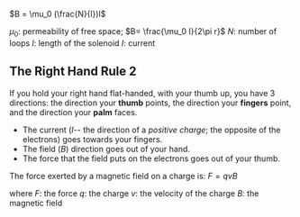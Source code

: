 $B = \mu_0 (\frac{N}{l})I$

$\mu_0$: permeability of free space; $B= \frac{\mu_0 I}{2\pi r}$ 
$N$: number of loops
$l$: length of the solenoid
$I$: current

## The Right Hand Rule 2

If you hold your right hand flat-handed, with your thumb up, you have 3 directions: the direction your **thumb** points, the direction your **fingers** point, and the direction your **palm** faces.

- The current ($I$-- the direction of a *positive charge*; the opposite of the electrons) goes towards your fingers.
- The field ($B$) direction goes out of your hand. 
- The force that the field puts on the electrons goes out of your thumb.

The force exerted by a magnetic field on a charge is:
$F = qvB$

where 
$F$: the force
$q$: the charge 
$v$: the velocity of the charge
$B$: the magnetic field